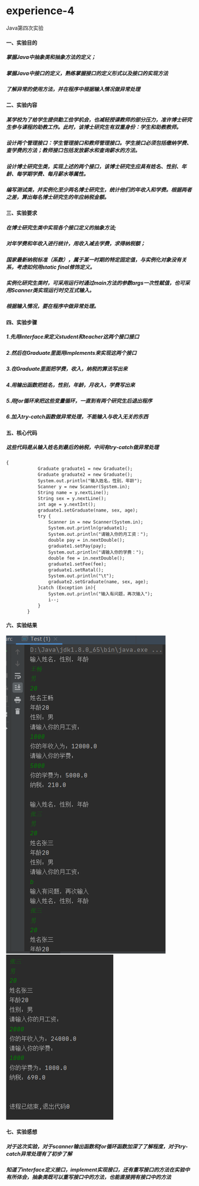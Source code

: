 # experience-4
Java第四次实验
#### 一、实验目的
##### 掌握Java中抽象类和抽象方法的定义； 
##### 掌握Java中接口的定义，熟练掌握接口的定义形式以及接口的实现方法
##### 了解异常的使用方法，并在程序中根据输入情况做异常处理
#### 二、实验内容
##### 某学校为了给学生提供勤工俭学机会，也减轻授课教师的部分压力，准许博士研究生参与课程的助教工作。此时，该博士研究生有双重身份：学生和助教教师。
##### 设计两个管理接口：学生管理接口和教师管理接口。学生接口必须包括缴纳学费、查学费的方法；教师接口包括发放薪水和查询薪水的方法。
##### 设计博士研究生类，实现上述的两个接口，该博士研究生应具有姓名、性别、年龄、每学期学费、每月薪水等属性。
##### 编写测试类，并实例化至少两名博士研究生，统计他们的年收入和学费。根据两者之差，算出每名博士研究生的年应纳税金额。
#### 三、实验要求
##### 在博士研究生类中实现各个接口定义的抽象方法;
##### 对年学费和年收入进行统计，用收入减去学费，求得纳税额；
##### 国家最新纳税标准（系数），属于某一时期的特定固定值，与实例化对象没有关系，考虑如何用static  final修饰定义。
##### 实例化研究生类时，可采用运行时通过main方法的参数args一次性赋值，也可采用Scanner类实现运行时交互式输入。
##### 根据输入情况，要在程序中做异常处理。
#### 四、实验步骤
##### 1.先用interface来定义student和teacher这两个接口接口
##### 2.然后在Graduate里面用implements来实现这两个接口
##### 3.在Graduate里面把学费，收入，纳税的算法写出来
##### 4.用输出函数把姓名，性别，年龄，月收入，学费写出来
##### 5.用for循环来把这些变量循环，一直到有两个研究生后退出程序
##### 6.加入try-catch函数做异常处理，不能输入与收入无关的东西
#### 五、核心代码
##### 这些代码是从输入姓名到最后的纳税，中间有try-catch做异常处理
```
{
            Graduate graduate1 = new Graduate();
            Graduate graduate2 = new Graduate();
            System.out.println("输入姓名，性别，年龄");
            Scanner y = new Scanner(System.in);
            String name = y.nextLine();
            String sex = y.nextLine();
            int age = y.nextInt();
            graduate1.setGraduate(name, sex, age);
            try {
                Scanner in = new Scanner(System.in);
                System.out.println(graduate1);
                System.out.println("请输入你的月工资：");
                double pay = in.nextDouble();
                graduate1.setPay(pay);
                System.out.println("请输入你的学费：");
                double fee = in.nextDouble();
                graduate1.setFee(fee);
                graduate1.setRatal();
                System.out.println("\t");
                graduate2.setGraduate(name, sex, age);
            }catch (Exception in){
                System.out.println("输入有问题，再次输入");
                i--;
            }
        }
 ```
#### 六、实验结果
![实验截图](https://github.com/wccc33/experience-4/blob/main/1.png)
![实验截图](https://github.com/wccc33/experience-4/blob/main/2.png)
#### 七、实验感想
##### 对于这次实验，对于scanner输出函数和for循环函数加深了了解程度，对于try-catch异常处理有了初步了解
##### 知道了interface定义接口，implement实现接口，还有重写接口的方法在实验中有所体会，抽象类既可以重写接口中的方法，也能直接拥有接口中的方法
